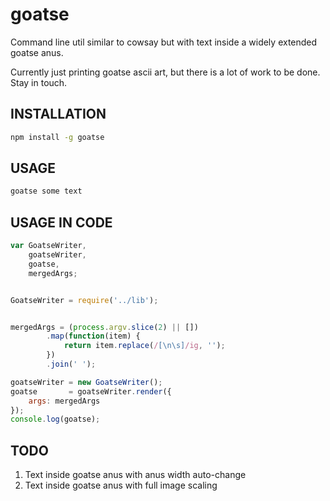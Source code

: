 # goatse
Command line util similar to cowsay but with text inside a widely extended goatse anus.

Currently just printing goatse ascii art, but there is a lot of work to be done. Stay in touch.


## INSTALLATION
```sh
npm install -g goatse
```


## USAGE
```sh
goatse some text
```


## USAGE IN CODE
```javascript
var GoatseWriter,
    goatseWriter,
    goatse,
    mergedArgs; 


GoatseWriter = require('../lib'); 


mergedArgs = (process.argv.slice(2) || [])
        .map(function(item) {
            return item.replace(/[\n\s]/ig, ''); 
        })
        .join(' '); 

goatseWriter = new GoatseWriter(); 
goatse       = goatseWriter.render({
    args: mergedArgs
}); 
console.log(goatse);
```


## TODO 
1. Text inside goatse anus with anus width auto-change
2. Text inside goatse anus with full image scaling
